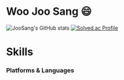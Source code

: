 # Woo Joo Sang 😄

![JooSang's GitHub stats](https://github-readme-stats.vercel.app/api?username=joosang425&show_icons=true&theme=gruvbox)
[![Solved.ac Profile](http://mazassumnida.wtf/api/v2/generate_badge?boj=zkvnf23)](https://solved.ac/zkvnf23/)
# Skills
### Platforms & Languages
